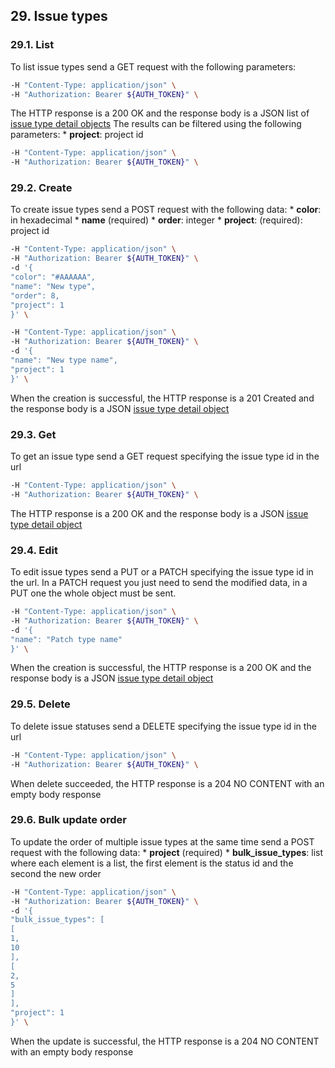 ## 29. Issue types
### 29.1. List
To list issue types send a GET request with the following parameters:
```bash
-H "Content-Type: application/json" \
-H "Authorization: Bearer ${AUTH_TOKEN}" \
```
The HTTP response is a 200 OK and the response body is a JSON list of [issue type detail objects](https://docs.taiga.io/api.html#object-issue-type-detail)
The results can be filtered using the following parameters:
*
**project**: project id
```bash
-H "Content-Type: application/json" \
-H "Authorization: Bearer ${AUTH_TOKEN}" \
```
### 29.2. Create
To create issue types send a POST request with the following data:
*
**color**: in hexadecimal
*
**name** (required)
*
**order**: integer
*
**project**: (required): project id
```bash
-H "Content-Type: application/json" \
-H "Authorization: Bearer ${AUTH_TOKEN}" \
-d '{
"color": "#AAAAAA",
"name": "New type",
"order": 8,
"project": 1
}' \
```
```bash
-H "Content-Type: application/json" \
-H "Authorization: Bearer ${AUTH_TOKEN}" \
-d '{
"name": "New type name",
"project": 1
}' \
```
When the creation is successful, the HTTP response is a 201 Created and the response body is a JSON [issue type detail object](https://docs.taiga.io/api.html#object-issue-type-detail)
### 29.3. Get
To get an issue type send a GET request specifying the issue type id in the url
```bash
-H "Content-Type: application/json" \
-H "Authorization: Bearer ${AUTH_TOKEN}" \
```
The HTTP response is a 200 OK and the response body is a JSON [issue type detail object](https://docs.taiga.io/api.html#object-issue-type-detail)
### 29.4. Edit
To edit issue types send a PUT or a PATCH specifying the issue type id in the url.
In a PATCH request you just need to send the modified data, in a PUT one the whole object must be sent.
```bash
-H "Content-Type: application/json" \
-H "Authorization: Bearer ${AUTH_TOKEN}" \
-d '{
"name": "Patch type name"
}' \
```
When the creation is successful, the HTTP response is a 200 OK and the response body is a JSON [issue type detail object](https://docs.taiga.io/api.html#object-issue-type-detail)
### 29.5. Delete
To delete issue statuses send a DELETE specifying the issue type id in the url
```bash
-H "Content-Type: application/json" \
-H "Authorization: Bearer ${AUTH_TOKEN}" \
```
When delete succeeded, the HTTP response is a 204 NO CONTENT with an empty body response
### 29.6. Bulk update order
To update the order of multiple issue types at the same time send a POST request with the following data:
*
**project** (required)
*
**bulk_issue_types**: list where each element is a list, the first element is the status id and the second the new order
```bash
-H "Content-Type: application/json" \
-H "Authorization: Bearer ${AUTH_TOKEN}" \
-d '{
"bulk_issue_types": [
[
1,
10
],
[
2,
5
]
],
"project": 1
}' \
```
When the update is successful, the HTTP response is a 204 NO CONTENT with an empty body response
